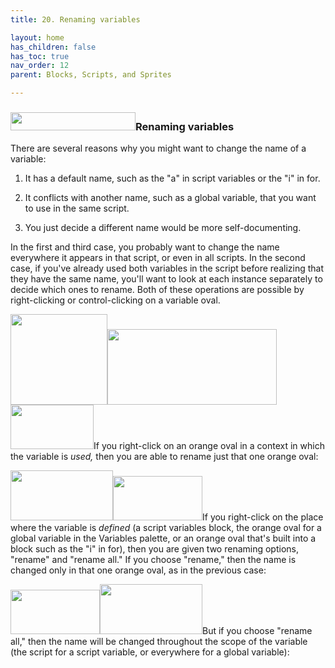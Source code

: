 ```yaml
---
title: 20. Renaming variables

layout: home
has_children: false
has_toc: true
nav_order: 12
parent: Blocks, Scripts, and Sprites

---
```


### <img src="/snap-manual/assets/images/image106.png" style="width:200px; height:29px">Renaming variables

There are several reasons why you might want to change the name of a
variable:

1.  It has a default name, such as the "a" in script variables or the
    "i" in for.

2.  It conflicts with another name, such as a global variable, that you
    want to use in the same script.

3.  You just decide a different name would be more self-documenting.

In the first and third case, you probably want to change the name
everywhere it appears in that script, or even in all scripts. In the
second case, if you've already used both variables in the script before
realizing that they have the same name, you'll want to look at each
instance separately to decide which ones to rename. Both of these
operations are possible by right-clicking or control-clicking on a
variable oval.

<img src="/snap-manual/assets/images/image107.png" style="width:155px; height:145px"><img src="/snap-manual/assets/images/image108.png" style="width:271px; height:121px"><img src="/snap-manual/assets/images/image109.png" style="width:133px; height:71px">If you right-click on an orange oval in a
context in which the variable is *used,* then you are able to rename
just that one orange oval:

<img src="/snap-manual/assets/images/image110.png" style="width:164px; height:80px"><img src="/snap-manual/assets/images/image111.png" style="width:143px; height:71px">If you right-click on the place where the
variable is *defined* (a script variables block, the orange oval for a
global variable in the Variables palette, or an orange oval that's built
into a block such as the "i" in for), then you are given two renaming
options, "rename" and "rename all." If you choose "rename," then the
name is changed only in that one orange oval, as in the previous case:

<img src="/snap-manual/assets/images/image112.png" style="width:143px; height:71px"><img src="/snap-manual/assets/images/image113.png" style="width:164px; height:80px">But if you choose "rename all," then the
name will be changed throughout the scope of the variable (the script
for a script variable, or everywhere for a global variable):


